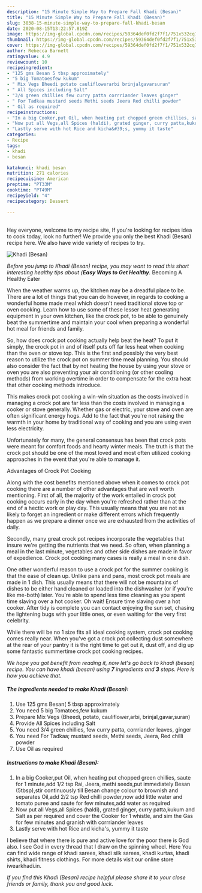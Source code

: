 ```yaml
---
description: "15 Minute Simple Way to Prepare Fall Khadi (Besan)"
title: "15 Minute Simple Way to Prepare Fall Khadi (Besan)"
slug: 3038-15-minute-simple-way-to-prepare-fall-khadi-besan
date: 2020-08-15T13:22:57.819Z
image: https://img-global.cpcdn.com/recipes/59364def0fd2f7f1/751x532cq70/khadi-besan-recipe-main-photo.jpg
thumbnail: https://img-global.cpcdn.com/recipes/59364def0fd2f7f1/751x532cq70/khadi-besan-recipe-main-photo.jpg
cover: https://img-global.cpcdn.com/recipes/59364def0fd2f7f1/751x532cq70/khadi-besan-recipe-main-photo.jpg
author: Rebecca Barnett
ratingvalue: 4.9
reviewcount: 10
recipeingredient:
- "125 gms Besan 5 tbsp approximately"
- "5 big Tomatoesfew kukum"
- " Mix Vegs Bheedi potato cauliflowerarbi brinjalgavarsuran"
- " All Spices including Salt"
- "3/4 green chillies few curry patta corrriander leaves ginger"
- " For Tadkaa mustard seeds Methi seeds Jeera Red chilli powder"
- " Oil as required"
recipeinstructions:
- "In a big Cooker,put Oil, when heating put chopped green chillies, saute for 1 minute,add 1/2 tsp Rai, Jeera, methi seeds,put immediately Besan (5tbsp),stir continuously till Besan change colour to brownish and separates Oil,add 2/2 tsp Red chilli powder,now add little water and tomato puree and saute for few minutes,add water as required"
- "Now put all Vegs,all Spices (haldi), grated ginger, curry patta,kukum and Salt as per required and cover the Cooker for 1 whistle, and sim the Gas for few minutes and granish with corrriander leaves"
- "Lastly serve with hot Rice and kicha&#39;s, yummy it taste"
categories:
- Recipe
tags:
- khadi
- besan

katakunci: khadi besan 
nutrition: 271 calories
recipecuisine: American
preptime: "PT33M"
cooktime: "PT49M"
recipeyield: "4"
recipecategory: Dessert

---
```

<br>
Hey everyone, welcome to my recipe site, If you're looking for recipes idea to cook today, look no further! We provide you only the best Khadi (Besan) recipe here. We also have wide variety of recipes to try.
<br>


![Khadi (Besan)](https://img-global.cpcdn.com/recipes/59364def0fd2f7f1/751x532cq70/khadi-besan-recipe-main-photo.jpg)

<i>Before you jump to Khadi (Besan) recipe, you may want to read this short interesting healthy tips about {<strong>Easy Ways to Get Healthy</strong>.</i>
Becoming A Healthy Eater


When the weather warms up, the kitchen may be a dreadful place to be. There are a lot of things that you can do however, in regards to cooking a wonderful home made meal which doesn't need traditional stove top or oven cooking. Learn how to use some of these lesser heat generating equipment in your own kitchen, like the crock pot, to be able to genuinely beat the summertime and maintain your cool when preparing a wonderful hot meal for friends and family.

So, how does crock pot cooking actually help beat the heat? To put it simply, the crock pot in and of itself puts off far less heat when cooking than the oven or stove top. This is the first and possibly the very best reason to utilize the crock pot on summer time meal planning. You should also consider the fact that by not heating the house by using your stove or oven you are also preventing your air conditioning (or other cooling methods) from working overtime in order to compensate for the extra heat that other cooking methods introduce.

This makes crock pot cooking a win-win situation as the costs involved in managing a crock pot are far less than the costs involved in managing a cooker or stove generally. Whether gas or electric, your stove and oven are often significant energy hogs. Add to the fact that you're not raising the warmth in your home by traditional way of cooking and you are using even less electricity.

Unfortunately for many, the general consensus has been that crock pots were meant for comfort foods and hearty winter meals.  The truth is that the crock pot should be one of the most loved and most often utilized cooking approaches in the event that you're able to manage it.  

Advantages of Crock Pot Cooking

Along with the cost benefits mentioned above when it comes to crock pot cooking there are a number of other advantages that are well worth mentioning. First of all, the majority of the work entailed in crock pot cooking occurs early in the day when you're refreshed rather than at the end of a hectic work or play day. This usually means that you are not as likely to forget an ingredient or make different errors which frequently happen as we prepare a dinner once we are exhausted from the activities of daily.

Secondly, many great crock pot recipes incorporate the vegetables that insure we're getting the nutrients that we need. So often, when planning a meal in the last minute, vegetables and other side dishes are made in favor of expedience. Crock pot cooking many cases is really a meal in one dish.

One other wonderful reason to use a crock pot for the summer cooking is that the ease of clean up.  Unlike pans and pans, most crock pot meals are made in 1 dish. This usually means that there will not be mountains of dishes to be either hand cleaned or loaded into the dishwasher (or if you're like me-both) later. You're able to spend less time cleaning as you spent time slaving over a hot cooker. Oh wait! Ensure time slaving over a hot cooker. After tidy is complete you can contact enjoying the sun set, chasing the lightening bugs with your little ones, or even waiting for the very first celebrity.

While there will be no 1 size fits all ideal cooking system, crock pot cooking comes really near. When you've got a crock pot collecting dust somewhere at the rear of your pantry it is the right time to get out it, dust off, and dig up some fantastic summertime crock pot cooking recipes.


<i>We hope you got benefit from reading it, now let's go back to khadi (besan) recipe. You can have khadi (besan) using <strong>7</strong> ingredients and <strong>3</strong> steps. Here is how you achieve that.
</i>

##### The ingredients needed to make Khadi (Besan):

1. Use 125 gms Besan( 5 tbsp approximately
1. You need 5 big Tomatoes,few kukum
1. Prepare  Mix Vegs (Bheedi, potato, cauliflower,arbi, brinjal,gavar,suran)
1. Provide  All Spices including Salt
1. You need 3/4 green chillies, few curry patta, corrriander leaves, ginger
1. You need  For Tadkaa; mustard seeds, Methi seeds, Jeera, Red chilli powder
1. Use  Oil as required


##### Instructions to make Khadi (Besan):

1. In a big Cooker,put Oil, when heating put chopped green chillies, saute for 1 minute,add 1/2 tsp Rai, Jeera, methi seeds,put immediately Besan (5tbsp),stir continuously till Besan change colour to brownish and separates Oil,add 2/2 tsp Red chilli powder,now add little water and tomato puree and saute for few minutes,add water as required
1. Now put all Vegs,all Spices (haldi), grated ginger, curry patta,kukum and Salt as per required and cover the Cooker for 1 whistle, and sim the Gas for few minutes and granish with corrriander leaves
1. Lastly serve with hot Rice and kicha&#39;s, yummy it taste


I believe that where there is pure and active love for the poor there is God also. I see God in every thread that I draw on the spinning wheel. Here You can find wide range of khadi sarees, khadi silk sarees, khadi kurtas, khadi shirts, khadi fitness clothings. For more details visit our online store iwearkhadi.in. 

<i>If you find this Khadi (Besan) recipe helpful please share it to your close friends or family, thank you and good luck.</i>
